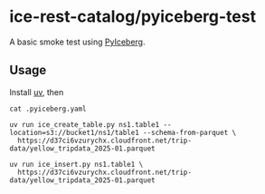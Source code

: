 # ice-rest-catalog/pyiceberg-test

A basic smoke test using [PyIceberg](https://py.iceberg.apache.org/).

## Usage

Install [uv](https://docs.astral.sh/uv/getting-started/installation/), then

```shell
cat .pyiceberg.yaml

uv run ice_create_table.py ns1.table1 --location=s3://bucket1/ns1/table1 --schema-from-parquet \
  https://d37ci6vzurychx.cloudfront.net/trip-data/yellow_tripdata_2025-01.parquet

uv run ice_insert.py ns1.table1 \
  https://d37ci6vzurychx.cloudfront.net/trip-data/yellow_tripdata_2025-01.parquet
```
